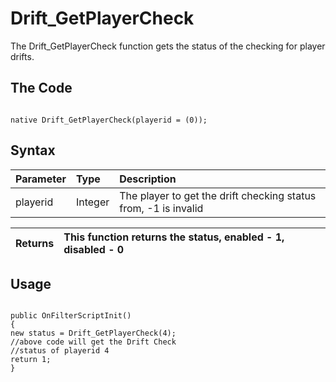 # Drift\_GetPlayerCheck #

The Drift\_GetPlayerCheck function gets the status of the checking for player drifts.


## The Code ##
```PAWN

native Drift_GetPlayerCheck(playerid = (0));
```

## Syntax ##
|Parameter|Type|Description|
|:--------|:---|:----------|
|playerid |Integer|The player to get the drift checking status from, -1 is invalid|

|Returns|This function returns the status, enabled - 1, disabled - 0|
|:------|:----------------------------------------------------------|


## Usage ##


```PAWN

public OnFilterScriptInit()
{
new status = Drift_GetPlayerCheck(4);
//above code will get the Drift Check
//status of playerid 4
return 1;
}
```